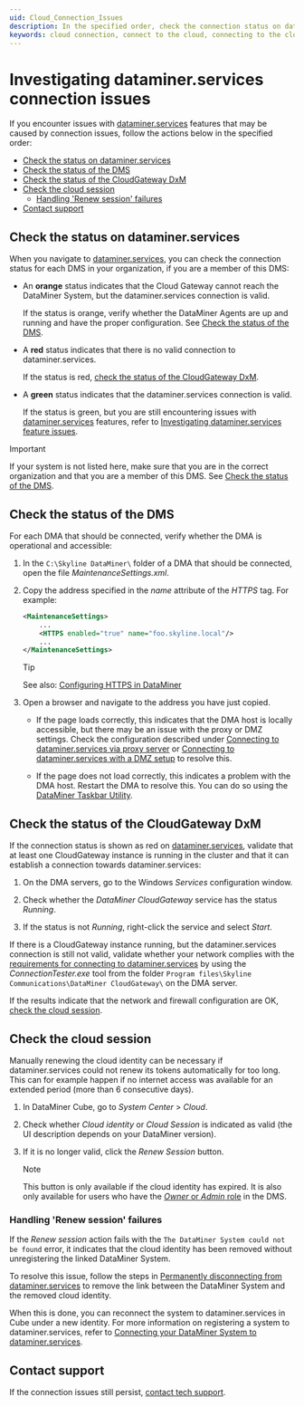```yaml
---
uid: Cloud_Connection_Issues
description: In the specified order, check the connection status on dataminer.services, the status of the DMS, the CloudGateway status, and the cloud session.
keywords: cloud connection, connect to the cloud, connecting to the cloud
---
```


# Investigating dataminer.services connection issues

If you encounter issues with [dataminer.services](xref:about_dataminer_services) features that may be caused by connection issues, follow the actions below in the specified order:

- [Check the status on dataminer.services](#check-the-status-on-dataminerservices)
- [Check the status of the DMS](#check-the-status-of-the-dms)
- [Check the status of the CloudGateway DxM](#check-the-status-of-the-cloudgateway-dxm)
- [Check the cloud session](#check-the-cloud-session)
  - [Handling 'Renew session' failures](#handling-renew-session-failures)
- [Contact support](#contact-support)

## Check the status on dataminer.services

When you navigate to [dataminer.services](https://dataminer.services/), you can check the connection status for each DMS in your organization, if you are a member of this DMS:

- An **orange** status indicates that the Cloud Gateway cannot reach the DataMiner System, but the dataminer.services connection is valid.

  If the status is orange, verify whether the DataMiner Agents are up and running and have the proper configuration. See [Check the status of the DMS](#check-the-status-of-the-dms).

- A **red** status indicates that there is no valid connection to dataminer.services.

  If the status is red, [check the status of the CloudGateway DxM](#check-the-status-of-the-cloudgateway-dxm).

- A **green** status indicates that the dataminer.services connection is valid.

  If the status is green, but you are still encountering issues with [dataminer.services](xref:about_dataminer_services) features, refer to [Investigating dataminer.services feature issues](xref:investigating_dataminer_services_feature_issues).

> [!IMPORTANT]
> If your system is not listed here, make sure that you are in the correct organization and that you are a member of this DMS. See [Check the status of the DMS](#check-the-status-of-the-dms).

## Check the status of the DMS

For each DMA that should be connected, verify whether the DMA is operational and accessible:

1. In the `C:\Skyline DataMiner\` folder of a DMA that should be connected, open the file *MaintenanceSettings.xml*.

1. Copy the address specified in the *name* attribute of the *HTTPS* tag. For example:

   ```xml
   <MaintenanceSettings>
       ...
       <HTTPS enabled="true" name="foo.skyline.local"/>
       ...
   </MaintenanceSettings>
   ```

   > [!TIP]
   > See also: [Configuring HTTPS in DataMiner](xref:Setting_up_HTTPS_on_a_DMA#configuring-https-in-dataminer)

1. Open a browser and navigate to the address you have just copied.

   - If the page loads correctly, this indicates that the DMA host is locally accessible, but there may be an issue with the proxy or DMZ settings. Check the configuration described under [Connecting to dataminer.services via proxy server](xref:Connect_to_cloud_via_proxy) or [Connecting to dataminer.services with a DMZ setup](xref:Connect_to_cloud_with_DMZ) to resolve this.

   - If the page does not load correctly, this indicates a problem with the DMA host. Restart the DMA to resolve this. You can do so using the [DataMiner Taskbar Utility](xref:DataMiner_Taskbar_Utility).

## Check the status of the CloudGateway DxM

If the connection status is shown as red on [dataminer.services](https://dataminer.services/), validate that at least one CloudGateway instance is running in the cluster and that it can establish a connection towards dataminer.services:

1. On the DMA servers, go to the Windows *Services* configuration window.

1. Check whether the *DataMiner CloudGateway* service has the status *Running*.

1. If the status is not *Running*, right-click the service and select *Start*.

If there is a CloudGateway instance running, but the dataminer.services connection is still not valid, validate whether your network complies with the [requirements for connecting to dataminer.services](xref:Connect_to_cloud_requirements) by using the *ConnectionTester.exe* tool from the folder `Program files\Skyline Communications\DataMiner CloudGateway\` on the DMA server.

If the results indicate that the network and firewall configuration are OK, [check the cloud session](#check-the-cloud-session).

## Check the cloud session

Manually renewing the cloud identity can be necessary if dataminer.services could not renew its tokens automatically for too long. This can for example happen if no internet access was available for an extended period (more than 6 consecutive days).

1. In DataMiner Cube, go to *System Center* > *Cloud*.

1. Check whether *Cloud identity* or *Cloud Session* is indicated as valid (the UI description depends on your DataMiner version<!-- RN 38715 -->).

1. If it is no longer valid, click the *Renew Session* button.

   > [!NOTE]
   > This button is only available if the cloud identity has expired. It is also only available for users who have the [*Owner* or *Admin* role](xref:Changing_the_role_of_a_dataminer_services_user) in the DMS.

### Handling 'Renew session' failures

If the *Renew session* action fails with the `The DataMiner System could not be found` error, it indicates that the cloud identity has been removed without unregistering the linked DataMiner System.

To resolve this issue, follow the steps in [Permanently disconnecting from dataminer.services](xref:Disconnecting_from_dataminer.services#permanently-disconnecting-from-dataminerservices) to remove the link between the DataMiner System and the removed cloud identity.

When this is done, you can reconnect the system to dataminer.services in Cube under a new identity. For more information on registering a system to dataminer.services, refer to [Connecting your DataMiner System to dataminer.services](xref:Connecting_your_DataMiner_System_to_the_cloud).

## Contact support

If the connection issues still persist, [contact tech support](xref:Contacting_tech_support).
